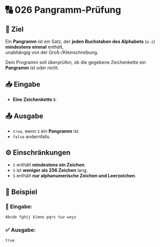 # 🔠 026 Pangramm-Prüfung

## 🎯 Ziel
Ein **Pangramm** ist ein Satz, der **jeden Buchstaben des Alphabets** (`a-z`) **mindestens einmal** enthält,  
unabhängig von der Groß-/Kleinschreibung.

Dein Programm soll überprüfen, ob die gegebene Zeichenkette ein **Pangramm** ist oder nicht.

## 📥 Eingabe
- **Eine Zeichenkette `S`**.

## 📤 Ausgabe
- `true`, wenn `S` ein **Pangramm** ist.  
- `false` andernfalls.

## ⚙️ Einschränkungen
- `S` enthält **mindestens ein Zeichen**.
- `S` ist **weniger als 256 Zeichen** lang.
- `S` enthält **nur alphanumerische Zeichen und Leerzeichen**.

## 📌 Beispiel

### 📝 Eingabe:
```
Abcde fghij klmno pqrs tuv wxyz
```

### ✅ Ausgabe:
```
true
```
